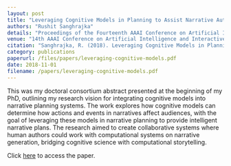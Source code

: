 ```yaml
---
layout: post
title: "Leveraging Cognitive Models in Planning to Assist Narrative Authoring"
authors: "Rushit Sanghrajka"
details: "Proceedings of the Fourteenth AAAI Conference on Artificial Intelligence and Interactive Digital Entertainment (AIIDE-18), 2018."
venue: "14th AAAI Conference on Artificial Intelligence and Interactive Digital Entertainment, AIIDE 2018."
citation: "Sanghrajka, R. (2018). Leveraging Cognitive Models in Planning to Assist Narrative Authoring. Proceedings of the Fourteenth AAAI Conference on Artificial Intelligence and Interactive Digital Entertainment (AIIDE 2018), 293."
category: publications
paperurl: /files/papers/leveraging-cognitive-models.pdf
date: 2018-11-01
filename: /papers/leveraging-cognitive-models.pdf
---
```


This was my doctoral consortium abstract presented at the beginning of my PhD, outlining my research vision for integrating cognitive models into narrative planning systems. The work explores how cognitive models can determine how actions and events in narratives affect audiences, with the goal of leveraging these models in narrative planning to provide intelligent narrative plans. The research aimed to create collaborative systems where human authors could work with computational systems on narrative generation, bridging cognitive science with computational storytelling.

Click [here](/files/papers/leveraging-cognitive-models.pdf) to access the paper.
